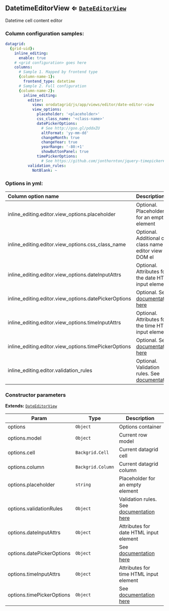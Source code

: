 <a name="module_DatetimeEditorView"></a>
## DatetimeEditorView ⇐ <code>[DateEditorView](./date-editor-view.md)</code>
Datetime cell content editor

### Column configuration samples:
``` yml
datagrid:
  {grid-uid}:
    inline_editing:
      enable: true
    # <grid configuration> goes here
    columns:
      # Sample 1. Mapped by frontend type
      {column-name-1}:
        frontend_type: datetime
      # Sample 2. Full configuration
      {column-name-2}:
        inline_editing:
          editor:
            view: orodatagrid/js/app/views/editor/date-editor-view
            view_options:
              placeholder: '<placeholder>'
              css_class_name: '<class-name>'
              datePickerOptions:
                # See http://goo.gl/pddxZU
                altFormat: 'yy-mm-dd'
                changeMonth: true
                changeYear: true
                yearRange: '-80:+1'
                showButtonPanel: true
              timePickerOptions:
                # See https://github.com/jonthornton/jquery-timepicker#options
          validation_rules:
            NotBlank: ~
```

### Options in yml:

Column option name                                  | Description
:---------------------------------------------------|:-----------
inline_editing.editor.view_options.placeholder      | Optional. Placeholder for an empty element
inline_editing.editor.view_options.css_class_name   | Optional. Additional css class name for editor view DOM el
inline_editing.editor.view_options.dateInputAttrs   | Optional. Attributes for the date HTML input element
inline_editing.editor.view_options.datePickerOptions| Optional. See [documentation here](http://goo.gl/pddxZU)
inline_editing.editor.view_options.timeInputAttrs   | Optional. Attributes for the time HTML input element
inline_editing.editor.view_options.timePickerOptions| Optional. See [documentation here](https://goo.gl/MP6Unb)
inline_editing.editor.validation_rules | Optional. Validation rules. See [documentation](https://goo.gl/j9dj4Y)

### Constructor parameters

**Extends:** <code>[DateEditorView](./date-editor-view.md)</code>  

| Param | Type | Description |
| --- | --- | --- |
| options | <code>Object</code> | Options container |
| options.model | <code>Object</code> | Current row model |
| options.cell | <code>Backgrid.Cell</code> | Current datagrid cell |
| options.column | <code>Backgrid.Column</code> | Current datagrid column |
| options.placeholder | <code>string</code> | Placeholder for an empty element |
| options.validationRules | <code>Object</code> | Validation rules. See [documentation here](https://goo.gl/j9dj4Y) |
| options.dateInputAttrs | <code>Object</code> | Attributes for date HTML input element |
| options.datePickerOptions | <code>Object</code> | See [documentation here](http://goo.gl/pddxZU) |
| options.timeInputAttrs | <code>Object</code> | Attributes for time HTML input element |
| options.timePickerOptions | <code>Object</code> | See [documentation here](https://goo.gl/MP6Unb) |

